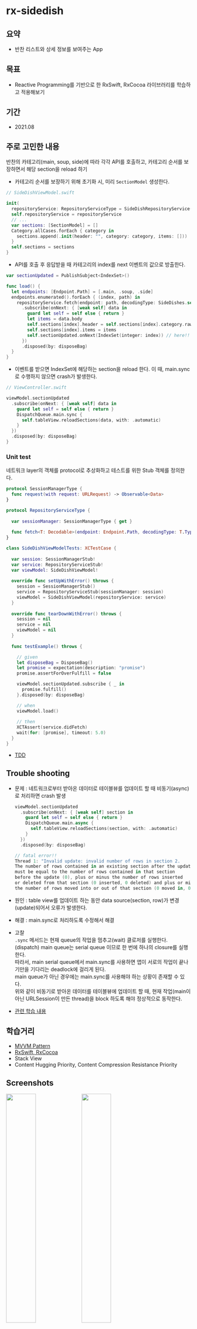 # rx-sidedish

## 요약

- 반찬 리스트와 상세 정보를 보여주는 App

## 목표

- Reactive Programming를 기반으로 한 RxSwift, RxCocoa 라이브러리를 학습하고 적용해보기

## 기간

- 2021.08

## 주로 고민한 내용
반찬의 카테고리(main, soup, side)에 따라 각각 API를 호출하고, 카테고리 순서를 보장하면서 해당 section을 reload 하기

- 카테고리 순서를 보장하기 위해 초기화 시, 미리 `SectionModel` 생성한다.

```swift
// SideDishViewModel.swift

init(
  repositoryService: RepositoryServiceType = SideDishRepositoryService(sessionManager: SessionManager.shared)) {
  self.repositoryService = repositoryService
  // ...
  var sections: [SectionModel] = []
  Category.allCases.forEach { category in
    sections.append(.init(header: "", category: category, items: []))
  }
  self.sections = sections
}
```

- API를 호출 후 응답받을 때 카테고리의 index를 next 이벤트의 값으로 방출한다.

```swift
var sectionUpdated = PublishSubject<IndexSet>()

func load() {
  let endpoints: [Endpoint.Path] = [.main, .soup, .side]
  endpoints.enumerated().forEach { (index, path) in
    repositoryService.fetch(endpoint: path, decodingType: SideDishes.self)
      .subscribe(onNext: { [weak self] data in
        guard let self = self else { return }
        let items = data.body
        self.sections[index].header = self.sections[index].category.rawValue
        self.sections[index].items = items
        self.sectionUpdated.onNext(IndexSet(integer: index)) // here!!
      })
      .disposed(by: disposeBag)
  }
}
```

- 이벤트를 받으면 IndexSet에 해당하는 section을 reload 한다. 이 때, main.sync로 수행하지 않으면 crash가 발생한다.

```swift
// ViewController.swift

viewModel.sectionUpdated
  .subscribe(onNext: { [weak self] data in
    guard let self = self else { return }
    DispatchQueue.main.sync {
      self.tableView.reloadSections(data, with: .automatic)
    }
  })
  .disposed(by: disposeBag)
}
```

### Unit test

네트워크 layer의 객체를 protocol로 추상화하고 테스트를 위한 Stub 객체를 정의한다.
```swift
protocol SessionManagerType {
  func request(with request: URLRequest) -> Observable<Data>
}

protocol RepositoryServiceType {
  
  var sessionManager: SessionManagerType { get }
  
  func fetch<T: Decodable>(endpoint: Endpoint.Path, decodingType: T.Type) -> Observable<T>
}

class SideDishViewModelTests: XCTestCase {
  
  var session: SessionManagerStub!
  var service: RepositoryServiceStub!
  var viewModel: SideDishViewModel!
  
  override func setUpWithError() throws {
    session = SessionManagerStub()
    service = RepositoryServiceStub(sessionManager: session)
    viewModel = SideDishViewModel(repositoryService: service)
  }
  
  override func tearDownWithError() throws {
    session = nil
    service = nil
    viewModel = nil
  }
  
  func testExample() throws {

    // given
    let disposeBag = DisposeBag()
    let promise = expectation(description: "promise")
    promise.assertForOverFulfill = false

    viewModel.sectionUpdated.subscribe { _ in
      promise.fulfill()
    }.disposed(by: disposeBag)

    // when
    viewModel.load()
    
    // then
    XCTAssert(service.didFetch)
    wait(for: [promise], timeout: 5.0)
  }
}
```

- [TDD](https://github.com/lenaios/rx-sidedish/blob/main/Markdown/TDD.md)

## Trouble shooting

- 문제 : 네트워크로부터 받아온 데이터로 테이블뷰를 업데이트 할 때 비동기(async)로 처리하면 crash 발생

    ```swift
    viewModel.sectionUpdated
      .subscribe(onNext: { [weak self] section in
        guard let self = self else { return }
        DispatchQueue.main.async {
          self.tableView.reloadSections(section, with: .automatic)
        }
      })
      .disposed(by: disposeBag)

    // fatal error!!
    Thread 1: "Invalid update: invalid number of rows in section 2. 
    The number of rows contained in an existing section after the update (8) 
    must be equal to the number of rows contained in that section 
    before the update (0), plus or minus the number of rows inserted 
    or deleted from that section (0 inserted, 0 deleted) and plus or minus 
    the number of rows moved into or out of that section (0 moved in, 0 moved out)."
    ```

- 원인 : table view를 업데이트 하는 동안 data source(section, row)가 변경(update)되어서 오류가 발생한다.
- 해결 : main.sync로 처리하도록 수정해서 해결
- 고찰  
    `.sync` 메서드는 현재 queue의 작업을 멈추고(wait) 클로저를 실행한다.  
    (dispatch) main queue는 serial queue 이므로 한 번에 하나의 closure를 실행한다.  
    따라서, main serial queue에서 main.sync를 사용하면 앱이 서로의 작업이 끝나기만을 기다리는 deadlock에 걸리게 된다.  
    main queue가 아닌 경우에는 main.sync를 사용해야 하는 상황이 존재할 수 있다.  
    위와 같이 비동기로 받아온 데이터를 테이블뷰에 업데이트 할 때, 현재 작업(main이 아닌 URLSession이 만든 thread)을 block 하도록 해야 정상적으로 동작한다.

- [관련 학습 내용](https://velog.io/@lena_/Concurrency-Programming#sync-async)

## 학습거리

- [MVVM Pattern](https://github.com/lenaios/rx-sidedish/blob/main/Markdown/MVVM.md)
- [RxSwift, RxCocoa](https://github.com/lenaios/rx-sidedish/blob/main/Markdown/Rx.md)
- Stack View
- Content Hugging Priority, Content Compression Resistance Priority

## Screenshots
<img src="https://user-images.githubusercontent.com/75113784/130393456-acdf5139-4cb8-4048-94e9-86153a73fbb3.png" width="40%"> <img src="https://user-images.githubusercontent.com/75113784/130393443-6c28c196-305d-43e1-9aa9-a80001c712ff.png" width="40%">
